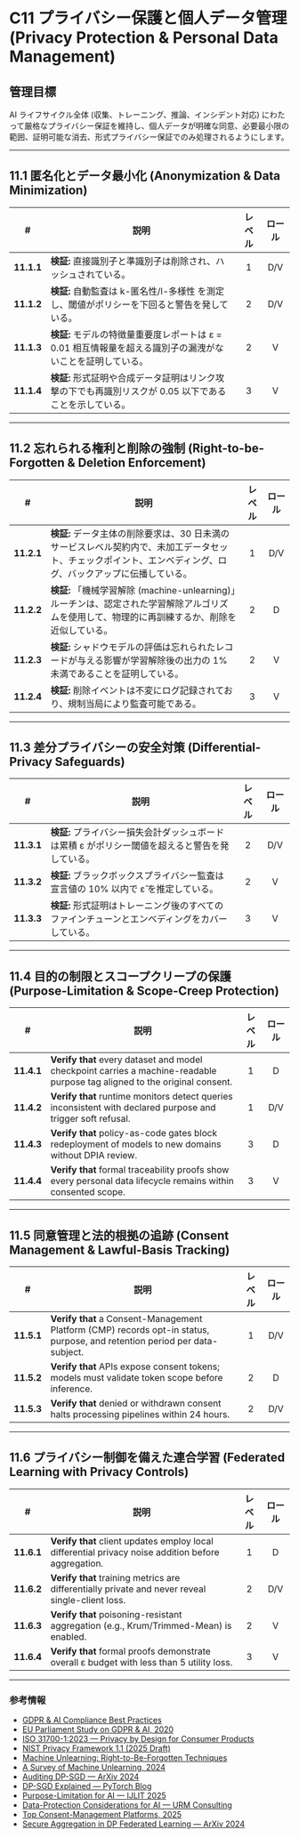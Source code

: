 # C11 プライバシー保護と個人データ管理 (Privacy Protection & Personal Data Management)

## 管理目標

AI ライフサイクル全体 (収集、トレーニング、推論、インシデント対応) にわたって厳格なプライバシー保証を維持し、個人データが明確な同意、必要最小限の範囲、証明可能な消去、形式プライバシー保証でのみ処理されるようにします。

---

## 11.1 匿名化とデータ最小化 (Anonymization & Data Minimization)

| # | 説明 | レベル | ロール |
|:--------:|---------------------------------------------------------------------------------------------------------------------|:---:|:---:|
| **11.1.1** | **検証:** 直接識別子と準識別子は削除され、ハッシュされている。 | 1 | D/V |
| **11.1.2** | **検証:** 自動監査は k-匿名性/l-多様性 を測定し、閾値がポリシーを下回ると警告を発している。 | 2 | D/V |
| **11.1.3** | **検証:** モデルの特徴量重要度レポートは ε = 0.01 相互情報量を超える識別子の漏洩がないことを証明している。 | 2 | V |
| **11.1.4** | **検証:** 形式証明や合成データ証明はリンク攻撃の下でも再識別リスクが 0.05 以下であることを示している。 | 3 | V |

---

## 11.2 忘れられる権利と削除の強制 (Right-to-be-Forgotten & Deletion Enforcement)

| # | 説明 | レベル | ロール |
|:--------:|---------------------------------------------------------------------------------------------------------------------|:---:|:---:|
| **11.2.1** | **検証:** データ主体の削除要求は、30 日未満のサービスレベル契約内で、未加工データセット、チェックポイント、エンベディング、ログ、バックアップに伝播している。 | 1 | D/V |
| **11.2.2** | **検証:** 「機械学習解除 (machine-unlearning)」ルーチンは、認定された学習解除アルゴリズムを使用して、物理的に再訓練するか、削除を近似している。 | 2 | D |
| **11.2.3** | **検証:** シャドウモデルの評価は忘れられたレコードが与える影響が学習解除後の出力の 1% 未満であることを証明している。 | 2 | V |
| **11.2.4** | **検証:** 削除イベントは不変にログ記録されており、規制当局により監査可能である。 | 3 | V

---

## 11.3 差分プライバシーの安全対策 (Differential-Privacy Safeguards)

| # | 説明 | レベル | ロール |
|:--------:|---------------------------------------------------------------------------------------------------------------------|:---:|:---:|
| **11.3.1** | **検証:** プライバシー損失会計ダッシュボードは累積 ε がポリシー閾値を超えると警告を発している。 | 2 | D/V |
| **11.3.2** | **検証:** ブラックボックスプライバシー監査は宣言値の 10% 以内で ε̂ を推定している。 | 2 | V |
| **11.3.3** | **検証:** 形式証明はトレーニング後のすべてのファインチューンとエンベディングをカバーしている。 | 3 | V |

---

## 11.4 目的の制限とスコープクリープの保護 (Purpose-Limitation & Scope-Creep Protection)

| # | 説明 | レベル | ロール |
|:--------:|---------------------------------------------------------------------------------------------------------------------|:---:|:---:|
| **11.4.1** | **Verify that** every dataset and model checkpoint carries a machine-readable purpose tag aligned to the original consent. | 1 | D |
| **11.4.2** | **Verify that** runtime monitors detect queries inconsistent with declared purpose and trigger soft refusal. | 1 | D/V |
| **11.4.3** | **Verify that** policy-as-code gates block redeployment of models to new domains without DPIA review. | 3 | D |
| **11.4.4** | **Verify that** formal traceability proofs show every personal data lifecycle remains within consented scope. | 3 | V |

---

## 11.5 同意管理と法的根拠の追跡 (Consent Management & Lawful-Basis Tracking)

| # | 説明 | レベル | ロール |
|:--------:|---------------------------------------------------------------------------------------------------------------------|:---:|:---:|
| **11.5.1** | **Verify that** a Consent-Management Platform (CMP) records opt-in status, purpose, and retention period per data-subject. | 1 | D/V |
| **11.5.2** | **Verify that** APIs expose consent tokens; models must validate token scope before inference. | 2 | D |
| **11.5.3** | **Verify that** denied or withdrawn consent halts processing pipelines within 24 hours. | 2 | D/V |

---

## 11.6 プライバシー制御を備えた連合学習 (Federated Learning with Privacy Controls)

| # | 説明 | レベル | ロール |
|:--------:|---------------------------------------------------------------------------------------------------------------------|:---:|:---:|
| **11.6.1** | **Verify that** client updates employ local differential privacy noise addition before aggregation. | 1 | D |
| **11.6.2** | **Verify that** training metrics are differentially private and never reveal single-client loss. | 2 | D/V |
| **11.6.3** | **Verify that** poisoning-resistant aggregation (e.g., Krum/Trimmed-Mean) is enabled. | 2 | V |
| **11.6.4** | **Verify that** formal proofs demonstrate overall ε budget with less than 5 utility loss. | 3 | V |

---

### 参考情報

* [GDPR & AI Compliance Best Practices](https://www.exabeam.com/explainers/gdpr-compliance/the-intersection-of-gdpr-and-ai-and-6-compliance-best-practices/)
* [EU Parliament Study on GDPR & AI, 2020](https://www.europarl.europa.eu/RegData/etudes/STUD/2020/641530/EPRS_STU%282020%29641530_EN.pdf)
* [ISO 31700-1:2023 — Privacy by Design for Consumer Products](https://www.iso.org/standard/84977.html)
* [NIST Privacy Framework 1.1 (2025 Draft)](https://www.nist.gov/privacy-framework)
* [Machine Unlearning: Right-to-Be-Forgotten Techniques](https://www.kaggle.com/code/tamlhp/machine-unlearning-the-right-to-be-forgotten)
* [A Survey of Machine Unlearning, 2024](https://arxiv.org/html/2209.02299v6)
* [Auditing DP-SGD — ArXiv 2024](https://arxiv.org/html/2405.14106v4)
* [DP-SGD Explained — PyTorch Blog](https://medium.com/pytorch/differential-privacy-series-part-1-dp-sgd-algorithm-explained-12512c3959a3)
* [Purpose-Limitation for AI — IJLIT 2025](https://academic.oup.com/ijlit/article/doi/10.1093/ijlit/eaaf003/8121663)
* [Data-Protection Considerations for AI — URM Consulting](https://www.urmconsulting.com/blog/data-protection-considerations-for-artificial-intelligence-ai)
* [Top Consent-Management Platforms, 2025](https://www.enzuzo.com/blog/best-consent-management-platforms)
* [Secure Aggregation in DP Federated Learning — ArXiv 2024](https://arxiv.org/abs/2407.19286)
